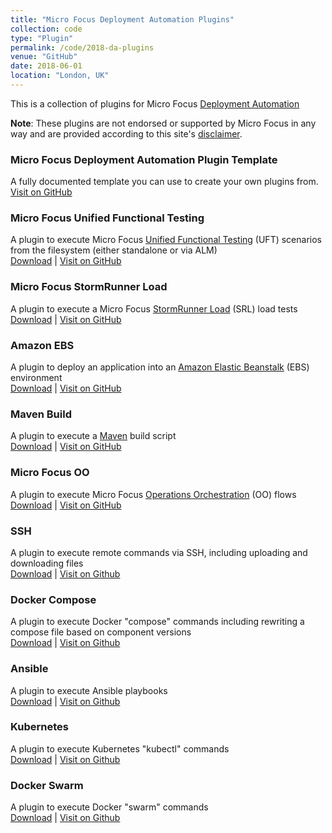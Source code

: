 ```yaml
---
title: "Micro Focus Deployment Automation Plugins"
collection: code
type: "Plugin"
permalink: /code/2018-da-plugins
venue: "GitHub"
date: 2018-06-01
location: "London, UK"
---
```


This is a collection of plugins for Micro Focus [Deployment Automation](https://www.microfocus.com/products/deployment-automation/)

**Note**: These plugins are not endorsed or supported by Micro Focus in any way and are provided according to this site's 
<a href="https://termsfeed.com/disclaimer/50dc0c008a7c5d501cbcc4f3eed0f03d">disclaimer</a>.

### Micro Focus Deployment Automation Plugin Template
A fully documented template you can use to create your own plugins from.<br/>
[Visit on GitHub](https://github.com/sda-community-plugins/plugin-template)

### Micro Focus Unified Functional Testing
A plugin to execute Micro Focus [Unified Functional Testing](https://software.microfocus.com/en-us/products/unified-functional-automated-testing/overview) (UFT) scenarios from the filesystem (either standalone or via ALM)<br/>
[Download](https://github.com/sda-community-plugins/MicroFocus-UFT/raw/master/release/MicroFocus-UFT_6.2_1_SNAPSHOT.zip) | [Visit on GitHub](https://github.com/sda-community-plugins/MicroFocus-UFT)

### Micro Focus StormRunner Load
A plugin to execute a Micro Focus [StormRunner Load](https://software.microfocus.com/en-us/products/stormrunner-load-agile-cloud-testing/overview) (SRL) load tests<br/>
[Download](https://github.com/sda-community-plugins/MicroFocus-SRL/raw/master/release/MicroFocus-SRL_6.2_1_SNAPSHOT.zip) | [Visit on GitHub](https://github.com/sda-community-plugins/MicroFocus-SRL)

### Amazon EBS
A plugin to deploy an application into an [Amazon Elastic Beanstalk](https://aws.amazon.com/elasticbeanstalk/) (EBS) environment<br/>
[Download](https://github.com/sda-community-plugins/AmazonEBS/raw/master/release/AmazonEBS_6.2_3_dev.zip) | [Visit on GitHub](https://github.com/sda-community-plugins/AmazonEBS)

### Maven Build
A plugin to execute a [Maven](https://maven.apache.org/) build script<br/>
[Download](https://github.com/sda-community-plugins/MavenBuild/raw/master/release/MavenBuild_6.2_1_dev.zip) | [Visit on GitHub](https://github.com/sda-community-plugins/MavenBuild)

### Micro Focus OO
A plugin to execute Micro Focus [Operations Orchestration](https://software.microfocus.com/en-us/products/operations-orchestration-it-process-automation/overview) (OO) flows<br/>
[Download]() | [Visit on GitHub](https://github.com/sda-community-plugins/MicroFocus-OO)

### SSH
A plugin to execute remote commands via SSH, including uploading and downloading files<br/>
[Download](https://github.com/sda-community-plugins/SSH/raw/master/release/SSH_6.1.4_1_dev.zip) | [Visit on Github](https://github.com/sda-community-plugins/SSH)

### Docker Compose
A plugin to execute Docker "compose" commands including rewriting a compose file based on component versions<br/>
[Download](https://github.com/sda-community-plugins/DockerCompose/raw/master/release/DockerCompose_6.1.3_5_dev.zip) | [Visit on Github](https://github.com/sda-community-plugins/DockerCompose)

### Ansible
A plugin to execute Ansible playbooks<br/>
[Download](https://github.com/sda-community-plugins/Ansible/blob/master/release/Ansible_6.1.2_1_dev.zip) | [Visit on Github](https://github.com/sda-community-plugins/Ansible)

### Kubernetes
A plugin to execute Kubernetes "kubectl" commands<br/>
[Download](https://github.com/sda-community-plugins/Kubernetes/raw/master/release/Kubernetes_6.1.2_1_dev.zip) | [Visit on Github](https://github.com/sda-community-plugins/Kubernetes)

### Docker Swarm
A plugin to execute Docker "swarm" commands<br/>
[Download](https://github.com/sda-community-plugins/DockerSwarm/raw/master/release/DockerSwarm_6.1.3_1_dev.zip) | [Visit on Github](https://github.com/sda-community-plugins/DockerSwarm)
